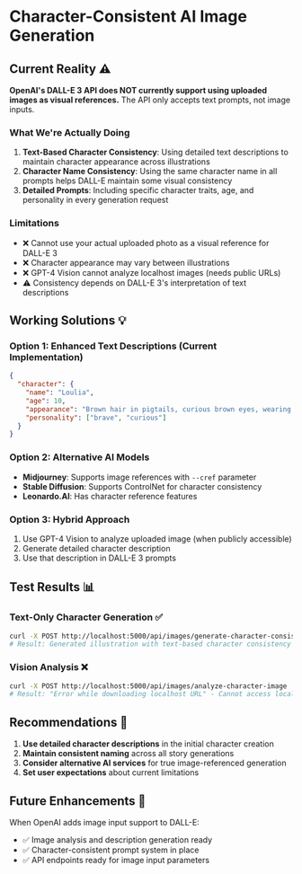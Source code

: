 # Character-Consistent AI Image Generation

## Current Reality ⚠️

**OpenAI's DALL-E 3 API does NOT currently support using uploaded images as visual references.** The API only accepts text prompts, not image inputs.

### What We're Actually Doing

1. **Text-Based Character Consistency**: Using detailed text descriptions to maintain character appearance across illustrations
2. **Character Name Consistency**: Using the same character name in all prompts helps DALL-E maintain some visual consistency
3. **Detailed Prompts**: Including specific character traits, age, and personality in every generation request

### Limitations

- ❌ Cannot use your actual uploaded photo as a visual reference for DALL-E 3
- ❌ Character appearance may vary between illustrations 
- ❌ GPT-4 Vision cannot analyze localhost images (needs public URLs)
- ⚠️ Consistency depends on DALL-E 3's interpretation of text descriptions

## Working Solutions 💡

### Option 1: Enhanced Text Descriptions (Current Implementation)
```json
{
  "character": {
    "name": "Loulia",
    "age": 10,
    "appearance": "Brown hair in pigtails, curious brown eyes, wearing casual clothes",
    "personality": ["brave", "curious"]
  }
}
```

### Option 2: Alternative AI Models
- **Midjourney**: Supports image references with `--cref` parameter
- **Stable Diffusion**: Supports ControlNet for character consistency
- **Leonardo.AI**: Has character reference features

### Option 3: Hybrid Approach
1. Use GPT-4 Vision to analyze uploaded image (when publicly accessible)
2. Generate detailed character description
3. Use that description in DALL-E 3 prompts

## Test Results 📊

### Text-Only Character Generation ✅
```bash
curl -X POST http://localhost:5000/api/images/generate-character-consistent-illustration
# Result: Generated illustration with text-based character consistency
```

### Vision Analysis ❌  
```bash
curl -X POST http://localhost:5000/api/images/analyze-character-image
# Result: "Error while downloading localhost URL" - Cannot access local images
```

## Recommendations 🎯

1. **Use detailed character descriptions** in the initial character creation
2. **Maintain consistent naming** across all story generations
3. **Consider alternative AI services** for true image-referenced generation
4. **Set user expectations** about current limitations

## Future Enhancements 🚀

When OpenAI adds image input support to DALL-E:
- ✅ Image analysis and description generation ready
- ✅ Character-consistent prompt system in place  
- ✅ API endpoints ready for image input parameters